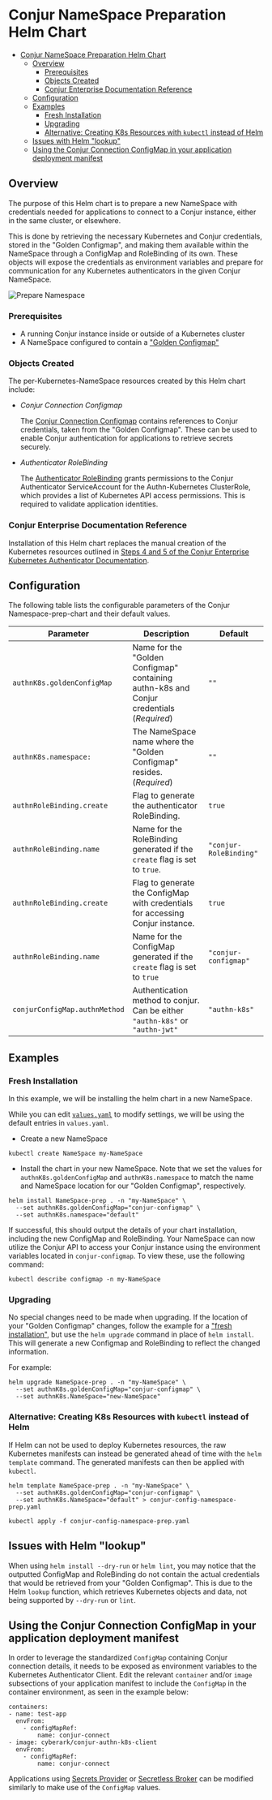 # Conjur NameSpace Preparation Helm Chart

- [Conjur NameSpace Preparation Helm Chart](#conjur-NameSpace-preparation-helm-chart)
  * [Overview](#overview)
    + [Prerequisites](#prerequisites)
    + [Objects Created](#objects-created)
    + [Conjur Enterprise Documentation Reference](#conjur-enterprise-documentation-reference)
  * [Configuration](#configuration)
  * [Examples](#examples)
    + [Fresh Installation](#fresh-installation)
    + [Upgrading](#upgrading)
    + [Alternative: Creating K8s Resources with `kubectl` instead of Helm](#alternative-creating-k8s-resources-with-kubectl-instead-of-helm)
  * [Issues with Helm "lookup"](#issues-with-helm-"lookup")
  * [Using the Conjur Connection ConfigMap in your application deployment manifest](#using-the-conjur-connection-configmap-in-your-application-deployment-manifest)

<!--
  Table of contents generated with markdown-toc
 'http://ecotrust-canada.github.io/markdown-toc/'
-->

## Overview 

The purpose of this Helm chart is to prepare a new NameSpace with credentials
needed for applications to connect to a Conjur instance, either in the same cluster,
or elsewhere.

This is done by retrieving the necessary Kubernetes and Conjur credentials, stored
in the "Golden Configmap", and making them available within the NameSpace through a
ConfigMap and RoleBinding of its own. These objects will expose the credentials as 
environment variables and prepare for communication for any Kubernetes authenticators 
in the given Conjur NameSpace. 

<img alt="Prepare Namespace" src="https://user-images.githubusercontent.com/26872683/111843074-eae22480-88d6-11eb-9cc3-60b1ece9139b.png">

### Prerequisites

- A running Conjur instance inside or outside of a Kubernetes cluster
- A NameSpace configured to contain a ["Golden Configmap"](../conjur-config-cluster-prep/README.md)

### Objects Created

The per-Kubernetes-NameSpace resources created by this Helm chart include:

- _Conjur Connection Configmap_

    The [Conjur Connection Configmap](templates/conjur-connect-configmap.yml) 
    contains references to Conjur credentials, taken from the 
    "Golden Configmap". These can be used to enable Conjur authentication for 
    applications to retrieve secrets securely.

- _Authenticator RoleBinding_

    The [Authenticator RoleBinding](templates/authenticator-RoleBinding.yml) 
    grants permissions to the Conjur Authenticator ServiceAccount for the Authn-Kubernetes ClusterRole, which provides a list of Kubernetes API access permissions. This is required to validate application identities.

### Conjur Enterprise Documentation Reference

Installation of this Helm chart replaces the manual creation of the Kubernetes resources outlined in [Steps 4 and 5 of the Conjur Enterprise Kubernetes Authenticator Documentation](https://docs.cyberark.com/Product-Doc/OnlineHelp/AAM-DAP/Latest/en/Content/Integrations/k8s-ocp/cjr-k8s-authn-client.htm?tocpath=Integrations%7COpenShift%252FKubernetes%7CSet%20Up%20Applications%7C_____1#Setuptheapplicationtoretrievesecrets).

## Configuration

The following table lists the configurable parameters of the Conjur Namespace-prep-chart and their default values.

|Parameter|Description|Default|
|---------|-----------|-------|
|`authnK8s.goldenConfigMap`|Name for the "Golden Configmap" containing authn-k8s and Conjur credentials (*Required*)|`""`|
|`authnK8s.namespace:`|The NameSpace name where the "Golden Configmap" resides. (*Required*)|`""`|
|`authnRoleBinding.create`|Flag to generate the authenticator RoleBinding.|`true`|
|`authnRoleBinding.name`|Name for the RoleBinding generated if the `create` flag is set to `true`.|`"conjur-RoleBinding"`|
|`authnRoleBinding.create`|Flag to generate the ConfigMap with credentials for accessing Conjur instance.|`true`|
|`authnRoleBinding.name`|Name for the ConfigMap generated if the `create` flag is set to `true`|`"conjur-configmap"`|
|`conjurConfigMap.authnMethod`|Authentication method to conjur. Can be either `"authn-k8s"` or `"authn-jwt"`|`"authn-k8s"`|

## Examples

### Fresh Installation 

In this example, we will be installing the helm chart in a new NameSpace.

While you can edit [`values.yaml`](./values.yaml) to modify settings, we will be 
using the default entries in `values.yaml`.

- Create a new NameSpace

```shell-session
kubectl create NameSpace my-NameSpace
```

- Install the chart in your new NameSpace. Note that we set the values for 
  `authnK8s.goldenConfigMap` and `authnK8s.namespace` to match the name and NameSpace location for our "Golden Configmap", respectively.

```shell-session
helm install NameSpace-prep . -n "my-NameSpace" \
  --set authnK8s.goldenConfigMap="conjur-configmap" \
  --set authnK8s.namespace="default"
```

If successful, this should output the details of your chart installation,
including the new ConfigMap and RoleBinding. Your NameSpace can now utilize
the Conjur API to access your Conjur instance using the environment variables 
located in `conjur-configmap`. To view these, use the following command:

```shell-session
kubectl describe configmap -n my-NameSpace
```
### Upgrading

No special changes need to be made when upgrading. If the location of your "Golden Configmap" changes, follow the example for a ["fresh installation"](#fresh-installation), but use the `helm upgrade` command in place of `helm install`. This will generate a new Configmap and RoleBinding to reflect the changed information. 

For example:

```shell-session
helm upgrade NameSpace-prep . -n "my-NameSpace" \
  --set authnK8s.goldenConfigMap="conjur-configmap" \
  --set authnK8s.NameSpace="new-NameSpace"
```

### Alternative: Creating K8s Resources with `kubectl` instead of Helm

If Helm can not be used to deploy Kubernetes resources, the raw Kubernetes manifests can instead be generated ahead of time with the `helm template` command. The generated manifests can then be applied with `kubectl`.

```shell-session
helm template NameSpace-prep . -n "my-NameSpace" \
  --set authnK8s.goldenConfigMap="conjur-configmap" \
  --set authnK8s.NameSpace="default" > conjur-config-namespace-prep.yaml

kubectl apply -f conjur-config-namespace-prep.yaml
```

## Issues with Helm "lookup"

When using `helm install --dry-run` or `helm lint`, you may notice that the
outputted ConfigMap and RoleBinding do not contain the actual credentials
that would be retrieved from your "Golden Configmap". This is due to the
Helm `lookup` function, which retrieves Kubernetes objects and data, not being
supported by `--dry-run` or `lint`.

## Using the Conjur Connection ConfigMap in your application deployment manifest

In order to leverage the standardized `ConfigMap` containing Conjur connection details, it needs to be exposed as environment variables to the Kubernetes Authenticator Client. Edit the relevant `container` and/or `image` subsections of your application manifest to include the `ConfigMap` in the container environment, as seen in the example below:

```
containers:
- name: test-app
  envFrom:
    - configMapRef:
        name: conjur-connect
- image: cyberark/conjur-authn-k8s-client
  envFrom:
    - configMapRef:
        name: conjur-connect
```

Applications using [Secrets Provider](https://github.com/cyberark/secrets-provider-for-k8s) or [Secretless Broker](https://github.com/cyberark/secretless-broker) can be modified similarly to make use of the `ConfigMap` values.
